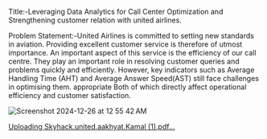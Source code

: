Title:-Leveraging Data Analytics for Call Center Optimization and Strengthening customer relation with united airlines.

Problem Statement:-United Airlines is committed to setting new standards in aviation. Providing excellent customer service is therefore of utmost importance. An important aspect of this service is the efficiency of our call centre. They play an important role in resolving customer queries and problems quickly and efficiently. However, key indicators such as Average Handling Time (AHT) and Average Answer Speed ​​(AST) still face challenges in optimising them. appropriate Both of which directly affect operational efficiency and customer satisfaction.

![Screenshot 2024-12-26 at 12 55 42 AM](https://github.com/user-attachments/assets/a82eaf41-3349-4e0a-a31b-53ba13c95a68)

[Uploading Skyhack.united.aakhyat.Kamal (1).pdf…]()
